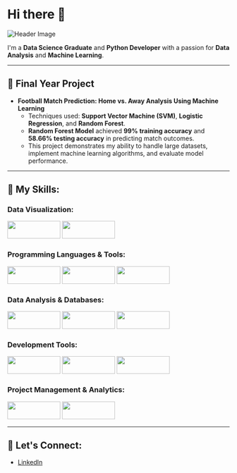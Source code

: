 # Hi there 🌸

![Header Image](https://github.com/damiarohisyam/images/blob/edd0533b62daef683274e4e59cb14a55e0b74011/header.png)

I'm a **Data Science Graduate** and **Python Developer** with a passion for **Data Analysis** and **Machine Learning**.

---

## 🚀 Final Year Project
- **Football Match Prediction: Home vs. Away Analysis Using Machine Learning**  
   - Techniques used: **Support Vector Machine (SVM)**, **Logistic Regression**, and **Random Forest**.  
   - **Random Forest Model** achieved **99% training accuracy** and **58.66% testing accuracy** in predicting match outcomes.  
   - This project demonstrates my ability to handle large datasets, implement machine learning algorithms, and evaluate model performance.

---

## 🌱 My Skills:

### Data Visualization:
<div>
  <img src="https://img.shields.io/badge/Tableau-%23E97627?style=for-the-badge&logo=tableau&logoColor=white" width="120" height="40" />
  <img src="https://img.shields.io/badge/Power%20BI-%23007A8B?style=for-the-badge&logo=powerbi&logoColor=white" width="120" height="40" />
</div>

### Programming Languages & Tools:
<div>
  <img src="https://img.shields.io/badge/Python-%233B8C42?style=for-the-badge&logo=python&logoColor=white" width="120" height="40" />
  <img src="https://img.shields.io/badge/C%2B%2B-%2300599C?style=for-the-badge&logo=c%2B%2B&logoColor=white" width="120" height="40" />
  <img src="https://img.shields.io/badge/Java-%23F7B800?style=for-the-badge&logo=java&logoColor=white" width="120" height="40" />
</div>

### Data Analysis & Databases:
<div>
  <img src="https://img.shields.io/badge/PostgreSQL-%23316192?style=for-the-badge&logo=postgresql&logoColor=white" width="120" height="40" />
  <img src="https://img.shields.io/badge/DB2-%23005C9D?style=for-the-badge&logo=ibm&logoColor=white" width="120" height="40" />
  <img src="https://img.shields.io/badge/Excel-%231D6F42?style=for-the-badge&logo=microsoft-excel&logoColor=white" width="120" height="40" />
</div>

### Development Tools:
<div>
  <img src="https://img.shields.io/badge/VS%20Code-%23007ACC?style=for-the-badge&logo=visualstudiocode&logoColor=white" width="120" height="40" />
  <img src="https://img.shields.io/badge/Eclipse-%232C2255?style=for-the-badge&logo=eclipse&logoColor=white" width="120" height="40" />
  <img src="https://img.shields.io/badge/Dev%20C%2B%2B-%23185F5F?style=for-the-badge&logo=c%2B%2B&logoColor=white" width="120" height="40" />
</div>

### Project Management & Analytics:
<div>
  <img src="https://img.shields.io/badge/Agile-%23047A8D?style=for-the-badge&logo=agile&logoColor=white" width="120" height="40" />
  <img src="https://img.shields.io/badge/DevOps-%23230D3D?style=for-the-badge&logo=devops&logoColor=white" width="120" height="40" />
</div>

---

## 💬 Let's Connect:
- [LinkedIn](https://www.linkedin.com/in/nur-damia-rohisyam-263528342)

